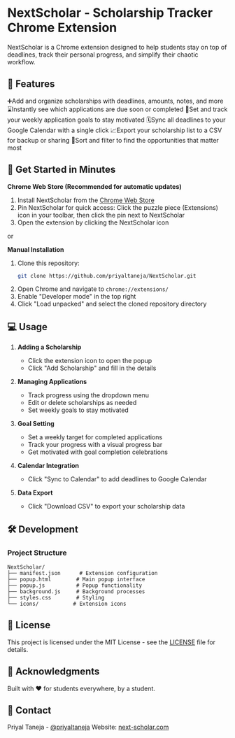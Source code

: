 # NextScholar - Scholarship Tracker Chrome Extension

NextScholar is a Chrome extension designed to help students stay on top of deadlines, track their personal progress, and simplify their chaotic workflow.

## 🌟 Features
➕Add and organize scholarships with deadlines, amounts, notes, and more
⌛Instantly see which applications are due soon or completed
🎯Set and track your weekly application goals to stay motivated
🗓️Sync all deadlines to your Google Calendar with a single click
📈Export your scholarship list to a CSV for backup or sharing
🔎Sort and filter to find the opportunities that matter most

## 🚀 Get Started in Minutes
**Chrome Web Store (Recommended for automatic updates)**
1.  Install NextScholar from the [Chrome Web Store](https://chromewebstore.google.com/detail/nextscholar/ndohegljfodihdiaopgalhlinaamcfbj)
2.  Pin NextScholar for quick access: Click the puzzle piece (Extensions) icon in your toolbar, then click the pin next to NextScholar
3.  Open the extension by clicking the NextScholar icon

or

**Manual Installation**
1. Clone this repository:
   ```bash
   git clone https://github.com/priyaltaneja/NextScholar.git
   ```
2. Open Chrome and navigate to `chrome://extensions/`
3. Enable "Developer mode" in the top right
4. Click "Load unpacked" and select the cloned repository directory

## 💻 Usage

1. **Adding a Scholarship**
   - Click the extension icon to open the popup
   - Click "Add Scholarship" and fill in the details
    
2. **Managing Applications** 
   - Track progress using the dropdown menu
   - Edit or delete scholarships as needed
   - Set weekly goals to stay motivated

3. **Goal Setting**
   - Set a weekly target for completed applications
   - Track your progress with a visual progress bar
   - Get motivated with goal completion celebrations

4. **Calendar Integration**
   - Click "Sync to Calendar" to add deadlines to Google Calendar
     
5. **Data Export**
   - Click "Download CSV" to export your scholarship data

## 🛠️ Development

### Project Structure
```
NextScholar/
├── manifest.json      # Extension configuration
├── popup.html        # Main popup interface
├── popup.js          # Popup functionality
├── background.js     # Background processes
├── styles.css        # Styling
└── icons/           # Extension icons
```

## 📝 License

This project is licensed under the MIT License - see the [LICENSE](LICENSE) file for details.

## 🙏 Acknowledgments

Built with ❤️ for students everywhere, by a student.

## 📧 Contact

Priyal Taneja - [@priyaltaneja](https://github.com/priyaltaneja)
Website: [next-scholar.com](https://next-scholar.com)
